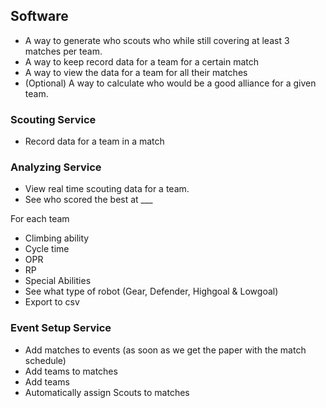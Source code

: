 ## Software

* A way to generate who scouts who while still covering at least 3 matches per team.
* A way to keep record data for a team for a certain match
* A way to view the data for a team for all their matches
* (Optional) A way to calculate who would be a good alliance for a given team. 

### Scouting Service

* Record data for a team in a match
	
### Analyzing Service

* View real time scouting data for a team. 
* See who scored the best at ___

For each team

* Climbing ability
* Cycle time
* OPR
* RP
* Special Abilities
* See what type of robot (Gear, Defender, Highgoal & Lowgoal)
* Export to csv


### Event Setup Service

* Add matches to events (as soon as we get the paper with the match schedule)
* Add teams to matches
* Add teams
* Automatically assign Scouts to matches
